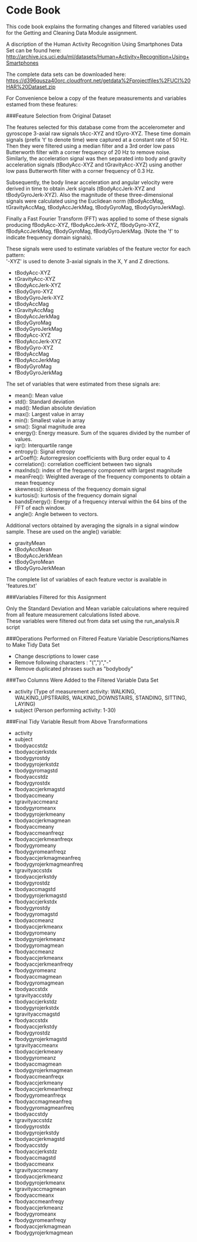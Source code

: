 Code Book
=========

This code book explains the formating changes and filtered variables used for the Getting and Cleaning Data Module assignment. 

A discription of the Human Activity Recognition Using Smartphones Data Set can be found here: http://archive.ics.uci.edu/ml/datasets/Human+Activity+Recognition+Using+Smartphones

The complete data sets can be downloaded here: https://d396qusza40orc.cloudfront.net/getdata%2Fprojectfiles%2FUCI%20HAR%20Dataset.zip

For Convenience below a copy of the feature measurements and variables estamed from these features:

###Feature Selection from Original Dataset 


The features selected for this database come from the accelerometer and gyroscope 3-axial raw signals tAcc-XYZ and tGyro-XYZ. These time domain signals (prefix 't' to denote time) were captured at a constant rate of 50 Hz. Then they were filtered using a median filter and a 3rd order low pass Butterworth filter with a corner frequency of 20 Hz to remove noise. Similarly, the acceleration signal was then separated into body and gravity acceleration signals (tBodyAcc-XYZ and tGravityAcc-XYZ) using another low pass Butterworth filter with a corner frequency of 0.3 Hz. 

Subsequently, the body linear acceleration and angular velocity were derived in time to obtain Jerk signals (tBodyAccJerk-XYZ and tBodyGyroJerk-XYZ). Also the magnitude of these three-dimensional signals were calculated using the Euclidean norm (tBodyAccMag, tGravityAccMag, tBodyAccJerkMag, tBodyGyroMag, tBodyGyroJerkMag). 

Finally a Fast Fourier Transform (FFT) was applied to some of these signals producing fBodyAcc-XYZ, fBodyAccJerk-XYZ, fBodyGyro-XYZ, fBodyAccJerkMag, fBodyGyroMag, fBodyGyroJerkMag. (Note the 'f' to indicate frequency domain signals). 

These signals were used to estimate variables of the feature vector for each pattern:  
'-XYZ' is used to denote 3-axial signals in the X, Y and Z directions.

* tBodyAcc-XYZ
* tGravityAcc-XYZ
* tBodyAccJerk-XYZ
* tBodyGyro-XYZ
* tBodyGyroJerk-XYZ
* tBodyAccMag
* tGravityAccMag
* tBodyAccJerkMag
* tBodyGyroMag
* tBodyGyroJerkMag
* fBodyAcc-XYZ
* fBodyAccJerk-XYZ
* fBodyGyro-XYZ
* fBodyAccMag
* fBodyAccJerkMag
* fBodyGyroMag
* fBodyGyroJerkMag

The set of variables that were estimated from these signals are: 

* mean(): Mean value
* std(): Standard deviation
* mad(): Median absolute deviation 
* max(): Largest value in array
* min(): Smallest value in array
* sma(): Signal magnitude area
* energy(): Energy measure. Sum of the squares divided by the number of values. 
* iqr(): Interquartile range 
* entropy(): Signal entropy
* arCoeff(): Autorregresion coefficients with Burg order equal to 4
* correlation(): correlation coefficient between two signals
* maxInds(): index of the frequency component with largest magnitude
* meanFreq(): Weighted average of the frequency components to obtain a mean frequency
* skewness(): skewness of the frequency domain signal 
* kurtosis(): kurtosis of the frequency domain signal 
* bandsEnergy(): Energy of a frequency interval within the 64 bins of the FFT of each window.
* angle(): Angle between to vectors.

Additional vectors obtained by averaging the signals in a signal window sample. These are used on the angle() variable:

* gravityMean
* tBodyAccMean
* tBodyAccJerkMean
* tBodyGyroMean
* tBodyGyroJerkMean

The complete list of variables of each feature vector is available in 'features.txt' 

###Variables Filtered for this Assignment

Only the Standard Deviation and Mean variable calculations where required from all feature measurement calculations listed above.   
These variables were filtered out from data set using the run_analysis.R script

###Operations Performed on Filtered Feature Variable Descriptions/Names to Make Tidy Data Set

* Change descriptions to lower case
* Remove following characters : "(",")","-"
* Remove duplicated phrases such as "bodybody"

###Two Columns Were Added to the Filtered Variable Data Set

* activity (Type of measurement activity: WALKING, WALKING_UPSTRAIRS, WALKING_DOWNSTAIRS, STANDING, SITTING, LAYING)
* subject (Person performing activity: 1-30)

###Final Tidy Variable Result from Above Transformations

*	activity
*	subject
*	tbodyaccstdz
*	tbodyaccjerkstdx
*	tbodygyrostdy
*	tbodygyrojerkstdz
*	tbodygyromagstd
*	fbodyaccstdz
*	fbodygyrostdx
*	fbodyaccjerkmagstd
*	tbodyaccmeany
*	tgravityaccmeanz
*	tbodygyromeanx
*	tbodygyrojerkmeany
*	tbodyaccjerkmagmean
*	fbodyaccmeany
*	fbodyaccmeanfreqz
*	fbodyaccjerkmeanfreqx
*	fbodygyromeany
*	fbodygyromeanfreqz
*	fbodyaccjerkmagmeanfreq
*	fbodygyrojerkmagmeanfreq
*	tgravityaccstdx
*	tbodyaccjerkstdy
*	tbodygyrostdz
*	tbodyaccmagstd
*	tbodygyrojerkmagstd
*	fbodyaccjerkstdx
*	fbodygyrostdy
*	fbodygyromagstd
*	tbodyaccmeanz
*	tbodyaccjerkmeanx
*	tbodygyromeany
*	tbodygyrojerkmeanz
*	tbodygyromagmean
*	fbodyaccmeanz
*	fbodyaccjerkmeanx
*	fbodyaccjerkmeanfreqy
*	fbodygyromeanz
*	fbodyaccmagmean
*	fbodygyromagmean
*	tbodyaccstdx
*	tgravityaccstdy
*	tbodyaccjerkstdz
*	tbodygyrojerkstdx
*	tgravityaccmagstd
*	fbodyaccstdx
*	fbodyaccjerkstdy
*	fbodygyrostdz
*	fbodygyrojerkmagstd
*	tgravityaccmeanx
*	tbodyaccjerkmeany
*	tbodygyromeanz
*	tbodyaccmagmean
*	tbodygyrojerkmagmean
*	fbodyaccmeanfreqx
*	fbodyaccjerkmeany
*	fbodyaccjerkmeanfreqz
*	fbodygyromeanfreqx
*	fbodyaccmagmeanfreq
*	fbodygyromagmeanfreq
*	tbodyaccstdy
*	tgravityaccstdz
*	tbodygyrostdx
*	tbodygyrojerkstdy
*	tbodyaccjerkmagstd
*	fbodyaccstdy
*	fbodyaccjerkstdz
*	fbodyaccmagstd
*	tbodyaccmeanx
*	tgravityaccmeany
*	tbodyaccjerkmeanz
*	tbodygyrojerkmeanx
*	tgravityaccmagmean
*	fbodyaccmeanx
*	fbodyaccmeanfreqy
*	fbodyaccjerkmeanz
*	fbodygyromeanx
*	fbodygyromeanfreqy
*	fbodyaccjerkmagmean
*	fbodygyrojerkmagmean






